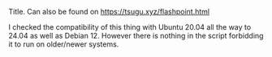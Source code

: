 Title. Can also be found on https://tsugu.xyz/flashpoint.html

I checked the compatibility of this thing with Ubuntu 20.04 all the way to 24.04 as well as Debian 12. However there is nothing in the script forbidding it to run on older/newer systems. 
